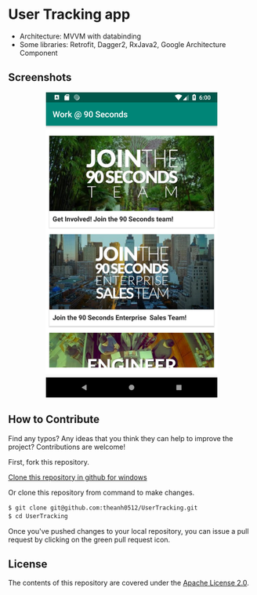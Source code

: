 # User Tracking app
* Architecture: MVVM with databinding
* Some libraries: Retrofit, Dagger2, RxJava2, Google Architecture Component

## Screenshots
<p align="center">
  <img src="/screenshots/Screenshot_1.png" width="350" alt="accessibility text">
</p>

## How to Contribute

Find any typos? Any ideas that you think they can help to improve the project? Contributions are welcome!

First, fork this repository.

[Clone this repository in github for windows](github-windows://openRepo/https://github.com/theanh0512/UserTracking)

Or clone this repository from command to make changes.

```sh
$ git clone git@github.com:theanh0512/UserTracking.git
$ cd UserTracking
```

Once you've pushed changes to your local repository, you can issue a pull request by clicking on the green pull request icon.

## License

The contents of this repository are covered under the [Apache License 2.0](LICENSE).
